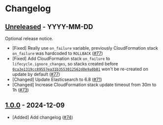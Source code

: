# Changelog

<!-- template:
## [Unreleased] - YYYY-MM-DD

Optional release notice.

- [Verb] Change description ([#<PR-number>](https://github.com/quiltdata/iac/pull/<PR-number>))
-->

## [Unreleased] - YYYY-MM-DD

Optional release notice.

- [Fixed] Really use `on_failure` variable, previously CloudFormation stack `on_failure` was hardcoded to `ROLLBACK` ([#77](https://github.com/quiltdata/iac/pull/77))
- [Fixed] Add CloudFormation stack `on_failure` to `lifecycle.ignore_changes`, so stacks created before [`0ca3e1319cc89557ea31b3553012562d0e9a0b81`](https://github.com/quiltdata/iac/commit/0ca3e1319cc89557ea31b3553012562d0e9a0b81) won't be re-created on update by default ([#77](https://github.com/quiltdata/iac/pull/77))
- [Changed] Update Elasticsearch to 6.8 ([#71](https://github.com/quiltdata/iac/pull/71))
- [Changed] Increase CloudFormation stack update timeout from 30m to 1h ([#73](https://github.com/quiltdata/iac/pull/73))

## [1.0.0] - 2024-12-09

- [Added] Add changelog ([#74](https://github.com/quiltdata/iac/pull/74))

[Unreleased]: https://github.com/quiltdata/iac/compare/1.0.0...HEAD
[1.0.0]: https://github.com/quiltdata/iac/releases/tag/1.0.0
